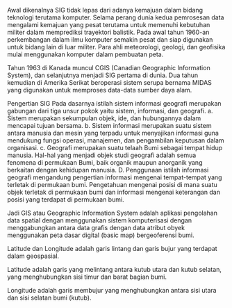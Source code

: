 Awal dikenalnya SIG tidak lepas dari adanya kemajuan dalam bidang teknologi terutama komputer. 
Selama perang dunia kedua pemrosesan data mengalami kemajuan yang pesat terutama untuk memenuhi 
kebutuhan militer dalam memprediksi trayektori balistik. Pada awal tahun 1960-an perkembangan dalam 
ilmu komputer semakin pesat dan siap digunakan untuk bidang lain di luar militer. Para ahli meteorologi, 
geologi, dan geofisika mulai menggunakan komputer dalam pembuatan peta.

Tahun 1963 di Kanada muncul CGIS (Canadian Geographic Information System), dan selanjutnya menjadi SIG pertama di dunia. 
Dua tahun kemudian di Amerika Serikat beroperasi sistem serupa bernama MIDAS yang digunakan untuk memproses data-data sumber daya alam.

Pengertian SIG
Pada dasarnya istilah sistem informasi geografi merupakan gabungan dari tiga unsur pokok yaitu sistem, informasi, dan geografi.
	a. Sistem merupakan sekumpulan objek, ide, dan hubungannya dalam mencapai tujuan bersama.
	b. Sistem informasi merupakan suatu sistem antara manusia dan mesin yang terpadu untuk menyajikan informasi guna mendukung 
	   fungsi operasi, manajemen, dan pengambilan keputusan dalam organisasi.
	c. Geografi merupakan suatu telaah Bumi sebagai tempat hidup manusia. Hal-hal yang menjadi objek studi geografi adalah semua 
	   fenomena di permukaan Bumi, baik organik maupun anorganik yang berkaitan dengan kehidupan manusia.
	D. Penggunaan istilah informasi geografi mengandung pengertian informasi mengenai tempat-tempat yang terletak di permukaan bumi. 
	   Pengetahuan mengenai posisi di mana suatu objek terletak di permukaan bumi dan informasi mengenai keterangan dan posisi yang              terdapat di permukaan bumi.
	   
Jadi GIS atau Geographic Information System adalah aplikasi pengolahan data spatial dengan menggunakan sistem komputerisasi              dengan menggabungkan antara data grafis dengan data atribut obyek menggunakan peta dasar digital (basic map) bergeoferensi              bumi.

Latitude dan Longitude adalah garis lintang dan garis bujur yang terdapat dalam geospasial.

Latitude adalah garis yang melintang antara kutub utara dan kutub selatan, yang menghubungkan sisi timur dan barat bagian bumi.

Longitude adalah garis membujur yang menghubungkan antara sisi utara dan sisi selatan bumi (kutub).
